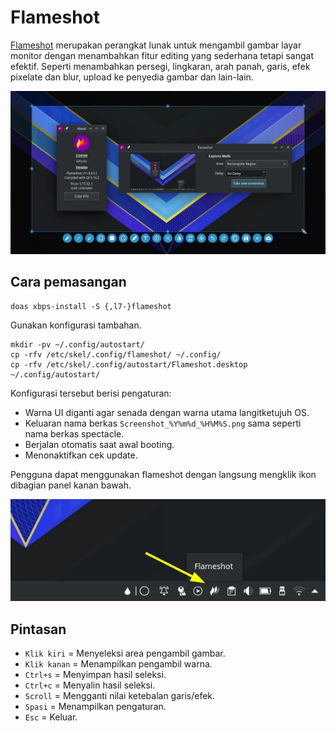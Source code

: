 # Flameshot

[Flameshot](https://flameshot.org/) merupakan perangkat lunak untuk mengambil gambar layar monitor dengan menambahkan fitur editing yang sederhana tetapi sangat efektif. Seperti menambahkan persegi, lingkaran, arah panah, garis, efek pixelate dan blur, upload ke penyedia gambar dan lain-lain.

![Flameshot LangitKetujuh OS](../../media/image/flameshot-langitketujuh-id-1.webp)

## Cara pemasangan

```
doas xbps-install -S {,l7-}flameshot
```

Gunakan konfigurasi tambahan.

```
mkdir -pv ~/.config/autostart/
cp -rfv /etc/skel/.config/flameshot/ ~/.config/
cp -rfv /etc/skel/.config/autostart/Flameshot.desktop ~/.config/autostart/
```

Konfigurasi tersebut berisi pengaturan:
- Warna UI diganti agar senada dengan warna utama langitketujuh OS.
- Keluaran nama berkas `Screenshot_%Y%m%d_%H%M%S.png` sama seperti nama berkas spectacle.
- Berjalan otomatis saat awal booting.
- Menonaktifkan cek update.

Pengguna dapat menggunakan flameshot dengan langsung mengklik ikon dibagian panel kanan bawah.

![Flameshot LangitKetujuh OS](../../media/image/flameshot-langitketujuh-id-2.webp)

## Pintasan

- `Klik kiri` = Menyeleksi area pengambil gambar.
- `Klik kanan` = Menampilkan pengambil warna.
- `Ctrl+s` = Menyimpan hasil seleksi.
- `Ctrl+c` = Menyalin hasil seleksi.
- `Scroll` = Mengganti nilai ketebalan garis/efek.
- `Spasi` = Menampilkan pengaturan.
- `Esc` = Keluar.
